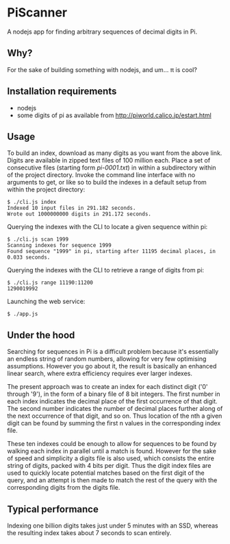 # PiScanner

A nodejs app for finding arbitrary sequences of decimal digits in Pi.


## Why?

For the sake of building something with nodejs, and um... π is cool?

## Installation requirements

- nodejs
- some digits of pi as available from http://piworld.calico.jp/estart.html

## Usage

To build an index, download as many digits as you want from the above link.
Digits are available in zipped text files of 100 million each. Place a set of
consecutive files (starting form *pi-0001.txt*) in within a subdirectory within
of the project directory. Invoke the command line interface with no arguments to
get, or like so to build the indexes in a default setup from within the project
directory:

    $ ./cli.js index
    Indexed 10 input files in 291.182 seconds.
    Wrote out 1000000000 digits in 291.172 seconds.

Querying the indexes with the CLI to locate a given sequence within pi:

    $ ./cli.js scan 1999
    Scanning indexes for sequence 1999
    Found sequence "1999" in pi, starting after 11195 decimal places, in 0.033 seconds.


Querying the indexes with the CLI to retrieve a range of digits from pi:

    $ ./cli.js range 11190:11200
    1290019992

Launching the web service:

    $ ./app.js

## Under the hood

Searching for sequences in Pi is a difficult problem because it's essentially an
endless string of random numbers, allowing for very few optimising assumptions.
However you go about it, the result is basically an enhanced linear search,
where extra efficiency requires ever larger indexes.

The present approach was to create an index for each distinct digit
('0' through '9'), in the form of a binary file of 8 bit integers. The first
number in each index indicates the decimal place of the first occurrence of that
digit. The second number indicates the number of decimal places further along of
the next occurrence of that digit, and so on. Thus location of the nth a given
digit can be found by summing the first n values in the corresponding index
file.

These ten indexes could be enough to allow for sequences to be found by walking
each index in parallel until a match is found. However for the sake of speed and
simplicity a digits file is also used, which consists the entire string of
digits, packed with 4 bits per digit. Thus the digit index files are used to
quickly locate potential matches based on the first digit of the query, and an
attempt is then made to match the rest of the query with the corresponding
digits from the digits file.

## Typical performance

Indexing one billion digits takes just under 5 minutes with an SSD,
whereas the resulting index takes about 7 seconds to scan entirely.
